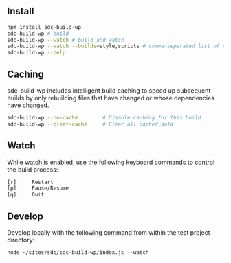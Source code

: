 ## Install

```sh
npm install sdc-build-wp
sdc-build-wp # build
sdc-build-wp --watch # build and watch
sdc-build-wp --watch --builds=style,scripts # comma-seperated list of components to include
sdc-build-wp --help
```

## Caching

sdc-build-wp includes intelligent build caching to speed up subsequent builds by only rebuilding files that have changed or whose dependencies have changed.

```sh
sdc-build-wp --no-cache        # Disable caching for this build
sdc-build-wp --clear-cache     # Clear all cached data
```

## Watch

While watch is enabled, use the following keyboard commands to control the build process:

```sh
[r]     Restart
[p]     Pause/Resume
[q]     Quit
````

## Develop

Develop locally with the following command from within the test project directory:

```
node ~/sites/sdc/sdc-build-wp/index.js --watch
```
